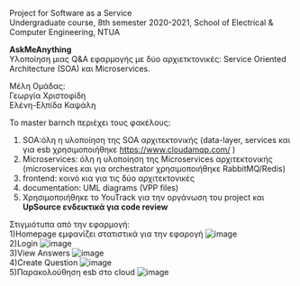 Project for Software as a Service <br>
Undergraduate course, 8th semester 2020-2021, School of Electrical & Computer Engineering, NTUA <br>

**ΑskMeAnything**<br>
Υλοποίηση μιας Q&A εφαρμογής με δύο αρχιετκτονικές: Service Oriented Architecture (SOA) και Microservices. <br>

Μέλη Ομάδας:<br>
Γεωργία Χριστοφίδη <br>
Ελένη-Ελπίδα Καψάλη <br>

To master barnch περιέχει τους φακέλους:
1) SOA:όλη η υλοποίηση της SOA αρχιτεκτονικής (data-layer, services και για esb χρησιμοποιήθηκε https://www.cloudamqp.com/ )
2) Microservices: όλη η υλοποίηση της Microservices αρχιτεκτονικής (microservices και για orchestrator χρησιμοποιήθηκε RabbitMQ/Redis)
3) frontend: κοινό κια για τις δύο αρχιτεκτονικές
4) documentation: UML diagrams (VPP files)
5) Χρησιμοποιήθηκε το YouTrack για την οργάνωση του project και **UpSource ενδεικτικά για code review**

Στιγμιότυπα από την εφαρμογή: <br>
1)Homepage εμφανίζει στατιστικά για την εφαρογή
![image](https://user-images.githubusercontent.com/63153771/127739005-4aba801c-c3f0-4b4f-80fd-1d778279169a.png)
<br>
2)Login
![image](https://user-images.githubusercontent.com/63153771/127739057-9129bdda-49be-4811-b67d-9a876682b134.png)
<br>
3)View Answers
![image](https://user-images.githubusercontent.com/63153771/127739455-fb1a9092-4c37-4213-a118-9f9124077f38.png)
<br>
4)Create Question
![image](https://user-images.githubusercontent.com/63153771/127739090-13f685bf-54b3-4b45-a32d-6bae5a7a1fa5.png)
<br>
5)Παρακολούθηση esb στο cloud
![image](https://user-images.githubusercontent.com/63153771/127739122-f50a9f3d-f7ec-4c7a-bbf7-439ac5a18613.png)



